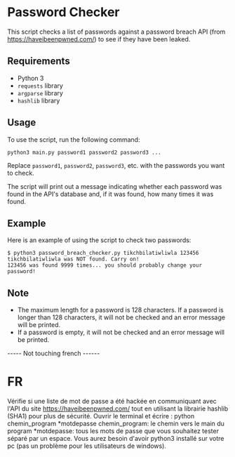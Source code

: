 # Password Checker

This script checks a list of passwords against a password breach API (from https://haveibeenpwned.com/) to see if they have been leaked.

## Requirements
- Python 3
- `requests` library
- `argparse` library
- `hashlib` library

## Usage

To use the script, run the following command:

```
python3 main.py password1 password2 password3 ...
```

Replace `password1`, `password2`, `password3`, etc. with the passwords you want to check.

The script will print out a message indicating whether each password was found in the API's database and, if it was found, how many times it was found.

## Example

Here is an example of using the script to check two passwords:

```
$ python3 password_breach_checker.py tikchbilatiwliwla 123456
tikchbilatiwliwla was NOT found. Carry on!
123456 was found 9999 times... you should probably change your password!
```

## Note
- The maximum length for a password is 128 characters. If a password is longer than 128 characters, it will not be checked and an error message will be printed.
- If a password is empty, it will not be checked and an error message will be printed.


----- Not touching french ------
# FR
Vérifie si une liste de mot de passe a été hackée en communiquant avec l'API du site https://haveibeenpwned.com/ tout en utilisant la librairie hashlib (SHA1) pour plus de sécurité.
Ouvrir le terminal et écrire : python chemin_program *motdepasse
chemin_program: le chemin vers le main du program
*motdepasse: tous les mots de passe que vous souhaitez tester séparé par un espace.
Vous aurez besoin d'avoir python3 installé sur votre pc (pas un problème pour les utilisateurs de windows).
